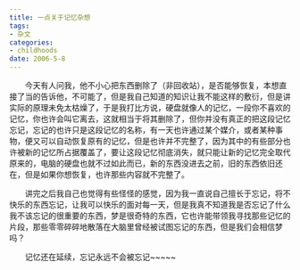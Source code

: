 ```yaml
---
title: 一点关于记忆杂想
tags:
- 杂文
categories:
- childhoods
date: 2006-5-8
---
```


　　今天有人问我，他不小心把东西删除了（非回收站），是否能够恢复，本想直接了当的告诉他，不可能了，但是我自己知道的知识让我不能这样的敷衍，但是讲实际的原理未免太枯燥了，于是我打比方说，硬盘就像人的记忆，一段你不喜欢的记忆，你也许会叫它离去，这就相当于将其删除了，但你并没有真正的把这段记忆忘记，忘记的也许只是这段记忆的名称，有一天也许通过某个媒介，或者某种事物，便又可以自动恢复原有的记忆，但是也许并不完整了，因为其中的有些部分也许被新的记忆所占据覆盖了，要让这段记忆彻底消失，就只能让新的记忆完全取代原来的，电脑的硬盘也就不过如此而已，新的东西没进去之前，旧的东西依旧还在，但是如果你想恢复，也许那些内容就不完整了。

　　讲完之后我自己也觉得有些怪怪的感觉，因为我一直说自己擅长于忘记，将不快乐的东西忘记，让我可以快乐的面对每一天，但是我真不知道我是否忘记了什么我不该忘记的很重要的东西，梦是很奇特的东西，它也许能带领我寻找那些记忆的片段，那些零零碎碎地散落在大脑里曾经被试图忘记的东西，但是我们会相信梦吗？

　　记忆还在延续，忘记永远不会被忘记~~~~~

